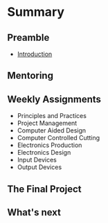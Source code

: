 # Summary

## Preamble

* [Introduction](README.md)

## Mentoring

## Weekly Assignments

* Principles and Practices
* Project Management
* Computer Aided Design
* Computer Controlled Cutting
* Electronics Production
* Electronics Design
* Input Devices
* Output Devices

## The Final Project

## What's next

